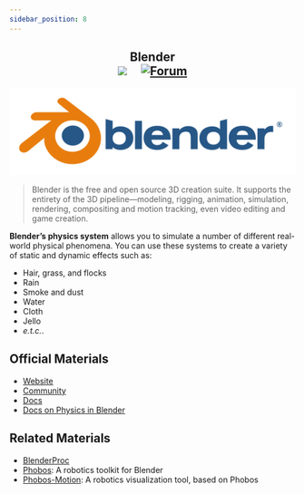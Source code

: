 ```yaml
---
sidebar_position: 8
---
```


<h2 align="center">
  <b>Blender</b>

<div align="center">
    <a href="https://www.blender.org/" target="_blank"><img src="https://img.shields.io/badge/Website-Blender-red"></img></a>
    &nbsp;
    &nbsp;
    <a href="https://www.blender.org/community/" target="_blank"><img src="https://img.shields.io/badge/Forum-Community-yellow" alt="Forum"></img></a>
</div>
</h2>

![Blender](imgs/Blender.svg)


> Blender is the free and open source 3D creation suite. It supports the entirety of the 3D pipeline—modeling, rigging, animation, simulation, rendering, compositing and motion tracking, even video editing and game creation.

**Blender’s physics system** allows you to simulate a number of different real-world physical phenomena. You can use these systems to create a variety of static and dynamic effects such as:

- Hair, grass, and flocks
- Rain
- Smoke and dust
- Water
- Cloth
- Jello
- *e.t.c.*.

## Official Materials
- [Website](https://www.blender.org/)
- [Community](https://www.blender.org/community)
- [Docs](https://docs.blender.org/)
- [Docs on Physics in Blender](https://docs.blender.org/manual/en/latest/physics/index.html)

## Related Materials
- [BlenderProc](https://github.com/DLR-RM/BlenderProc)
- [Phobos](https://github.com/dfki-ric/phobos): A robotics toolkit for Blender
- [Phobos-Motion](https://github.com/YuyangLee/Phobos-Motion): A robotics visualization tool, based on Phobos
